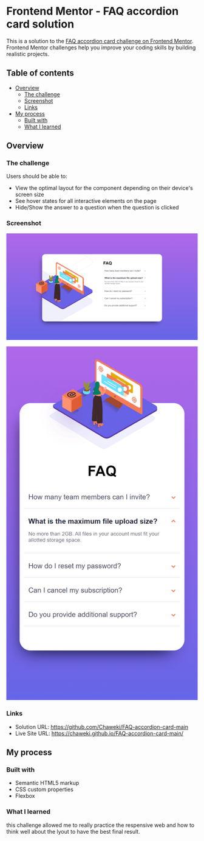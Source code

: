 # Frontend Mentor - FAQ accordion card solution

This is a solution to the [FAQ accordion card challenge on Frontend Mentor](https://www.frontendmentor.io/challenges/faq-accordion-card-XlyjD0Oam). Frontend Mentor challenges help you improve your coding skills by building realistic projects. 

## Table of contents

- [Overview](#overview)
  - [The challenge](#the-challenge)
  - [Screenshot](#screenshot)
  - [Links](#links)
- [My process](#my-process)
  - [Built with](#built-with)
  - [What I learned](#what-i-learned)



## Overview

### The challenge

Users should be able to:

- View the optimal layout for the component depending on their device's screen size
- See hover states for all interactive elements on the page
- Hide/Show the answer to a question when the question is clicked

### Screenshot

![](./desktop-view.PNG)

![](./mobile-view.PNG)



### Links

- Solution URL: https://github.com/Chaweki/FAQ-accordion-card-main
- Live Site URL: https://chaweki.github.io/FAQ-accordion-card-main/
## My process

### Built with

- Semantic HTML5 markup
- CSS custom properties
- Flexbox


### What I learned

this challenge allowed me to really practice the respensive web and how to think well about the lyout to have the best final result.


